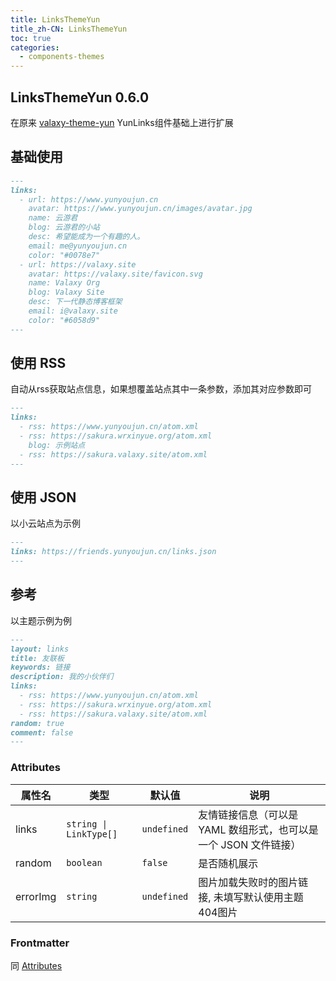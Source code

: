 ```yaml
---
title: LinksThemeYun
title_zh-CN: LinksThemeYun
toc: true
categories:
  - components-themes
---
```


## LinksThemeYun <SupTag>0.6.0</SupTag>

在原来 [valaxy-theme-yun](https://github.com/YunYouJun/valaxy/tree/main/packages/valaxy-theme-yun) YunLinks组件基础上进行扩展

## 基础使用

```md
---
links:
  - url: https://www.yunyoujun.cn
    avatar: https://www.yunyoujun.cn/images/avatar.jpg
    name: 云游君
    blog: 云游君的小站
    desc: 希望能成为一个有趣的人。
    email: me@yunyoujun.cn
    color: "#0078e7"
  - url: https://valaxy.site
    avatar: https://valaxy.site/favicon.svg
    name: Valaxy Org
    blog: Valaxy Site
    desc: 下一代静态博客框架
    email: i@valaxy.site
    color: "#6058d9"
---
```

## 使用 RSS

自动从rss获取站点信息，如果想覆盖站点其中一条参数，添加其对应参数即可

```md
---
links:
  - rss: https://www.yunyoujun.cn/atom.xml
  - rss: https://sakura.wrxinyue.org/atom.xml
    blog: 示例站点
  - rss: https://sakura.valaxy.site/atom.xml
---
```

## 使用 JSON

以小云站点为示例

```md
---
links: https://friends.yunyoujun.cn/links.json
---
```

## 参考

以主题示例为例

```md
---
layout: links
title: 友联板
keywords: 链接
description: 我的小伙伴们
links:
  - rss: https://www.yunyoujun.cn/atom.xml
  - rss: https://sakura.wrxinyue.org/atom.xml
  - rss: https://sakura.valaxy.site/atom.xml
random: true
comment: false
---
```

### Attributes

| 属性名 | 类型 | 默认值 | 说明 |
| ---- | ---- | ---- | ---- |
| links | `string \| LinkType[]` | `undefined` | 友情链接信息（可以是 YAML 数组形式，也可以是一个 JSON 文件链接） |
| random | `boolean` | `false` | 是否随机展示 |
| errorImg | `string` | `undefined` | 图片加载失败时的图片链接, 未填写默认使用主题404图片 |

### Frontmatter

同 [Attributes](#attributes)
